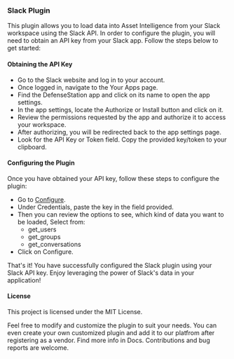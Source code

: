 ### Slack Plugin

This plugin allows you to load data into Asset Intelligence from your Slack workspace using the Slack API. In order to configure the plugin, you will need to obtain an API key from your Slack app. Follow the steps below to get started:

#### Obtaining the API Key

- Go to the Slack website and log in to your account.
- Once logged in, navigate to the Your Apps page.
- Find the DefenseStation app and click on its name to open the app settings.
- In the app settings, locate the Authorize or Install button and click on it.
- Review the permissions requested by the app and authorize it to access your workspace.
- After authorizing, you will be redirected back to the app settings page.
- Look for the API Key or Token field. Copy the provided key/token to your clipboard.

#### Configuring the Plugin

Once you have obtained your API key, follow these steps to configure the plugin:

- Go to [Configure](https://app.defencestation.ca/asset-intelligence/configure/Slack/defensestation).
- Under Credentials, paste the key in the field provided.
- Then you can review the options to see, which kind of data you want to be loaded, Select from:
    - get_users
    - get_groups
    - get_conversations
- Click on Configure.

That's it! You have successfully configured the Slack plugin using your Slack API key. Enjoy leveraging the power of Slack's data in your application!

#### License

This project is licensed under the MIT License.

Feel free to modify and customize the plugin to suit your needs. You can even create your own customized plugin and add it to our platfrom after registering as a vendor. Find more info in Docs. Contributions and bug reports are welcome.